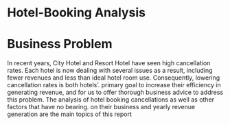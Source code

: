 # Hotel-Booking Analysis
# Business Problem
In recent years, City Hotel and Resort Hotel have seen high cancellation rates. Each
hotel is now dealing with several issues as a result, including fewer revenues and
less than ideal hotel room use. Consequently, lowering cancellation rates is both hotels’.
primary goal to increase their efficiency in generating revenue, and for us to
offer thorough business advice to address this problem.
The analysis of hotel booking cancellations as well as other factors that have no bearing.
on their business and yearly revenue generation are the main topics of this report
